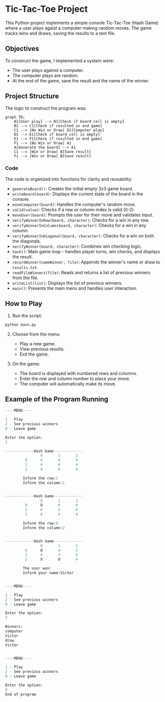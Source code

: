 # Tic-Tac-Toe Project

This Python project implements a simple console Tic-Tac-Toe (Hash Game) where a user plays agaist a computer making random moves. The game tracks wins and draws, saving the results to a text file.

## Objectives

To construct the game, I implemented a system were:
- The user plays against a computer.
- The computer plays are random.
- At the end of the game, save the result and the name of the winner.

## Project Structure

The logic to construct the program was:

```mermaid
graph TD;
    A1[User play] --> B1[Check if board cell is empty]
    B1 --> C1[Check if resulted in end game]
    C1 --> |No Win or Draw| D1[Computer play]
    D1 --> E1[Check if board cell is empty]
    E1 --> F1[Check if resulted in end game]
    F1 --> |No Win or Draw| A1
    A[Generate the board] --> A1
    C1 --> |Win or Draw| B[Save result]
    F1 --> |Win or Draw| B[Save result]
```

### Code

The code is organized into functions for clarity and reusability:

- `generateBoard()`: Creates the initial empty 3x3 game board.
- `writeBoard(board)`: Displays the current state of the board in the console.
- `moveComputer(board)`: Handles the computer's random move.
- `valid(value)`: Checks if a row or column index is valid (0-2).
- `moveUser(board)`: Prompts the user for their move and validates input.
- `verifyWinnerInRow(board, character)`: Checks for a win in any row.
- `verifyWinnerInColumn(board, character)`: Checks for a win in any column.
- `verifyWinnerInDiagonal(board, character)`: Checks for a win on both the diagonals.
- `verifyWinner(board, character)`: Combines win checking logic.
- `hash()`: Main game loop - handles player turns, win checks, and displays the result.
- `recordWinner(nameWinner, file)`: Appends the winner's name or draw to `results.txt`.
- `readFileWinners(file)`: Reads and returns a list of previous winners from the file.
- `writeList(list)`: Displays the list of previous winners.
- `main()`: Presents the main menu and handles user interaction.


## How to Play

1. Run the script:
```bash
python main.py
```

2. Choose from the menu:
    - Play a new game.
    - View previous results.
    - Exit the game.

3. On the game:
    - The board is displayed with numbered rows and columns.
    - Enter the row and column number to place your move.
    - The computer will automatically make its move.

## Example of the Program Running

```python
----MENU----

1 - Play
2 - See previous winners
0 - Leave game

Enter the option:
1

-------------Hash Game-------------
                0       1       2
         0      #       #       #
         1      #       #       #
         2      #       #       #

        Inform the row:1
        Inform the column:1


-------------Hash Game-------------
                0       1       2
         0      O       #       #
         1      #       X       #
         2      #       #       #

        Inform the row:0
        Inform the column:2


-------------Hash Game-------------
                0       1       2
         0      O       #       X
         1      #       X       #
         2      X       O       #

        The user won!
        Inform your name:Victor


----MENU----

1 - Play
2 - See previous winners
0 - Leave game

Enter the option:
2

Winners:
computer
Victor
draw
Victor


----MENU----

1 - Play
2 - See previous winners
0 - Leave game

Enter the option:
0
End of program
```
